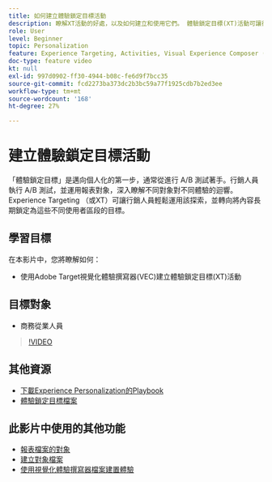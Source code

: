 ```yaml
---
title: 如何建立體驗鎖定目標活動
description: 瞭解XT活動的好處，以及如何建立和使用它們。 體驗鎖定目標(XT)活動可讓行銷人員將特定內容鎖定在特定對象。
role: User
level: Beginner
topic: Personalization
feature: Experience Targeting, Activities, Visual Experience Composer (VEC)
doc-type: feature video
kt: null
exl-id: 997d0902-ff30-4944-b08c-fe6d9f7bcc35
source-git-commit: fcd2273ba373dc2b3bc59a77f1925cdb7b2ed3ee
workflow-type: tm+mt
source-wordcount: '168'
ht-degree: 27%

---
```


# 建立體驗鎖定目標活動

「體驗鎖定目標」是邁向個人化的第一步，通常從進行 A/B 測試著手。行銷人員執行 A/B 測試，並運用報表對象，深入瞭解不同對象對不同體驗的迴響。Experience Targeting （或XT）可讓行銷人員輕鬆運用該探索，並轉向將內容長期鎖定為這些不同使用者區段的目標。

## 學習目標

在本影片中，您將瞭解如何：

* 使用Adobe Target視覺化體驗撰寫器(VEC)建立體驗鎖定目標(XT)活動

## 目標對象

* 商務從業人員

>[!VIDEO](https://video.tv.adobe.com/v/22418?quality=12)

## 其他資源

* [下載Experience Personalization的Playbook](https://guided.adobe.com/?promoid=K42KVXHD&amp;mv=other&amp;search=personalization+playbook#recommended/solutions/target)
* [體驗鎖定目標檔案](https://experienceleague.adobe.com/docs/target/using/activities/experience-targeting/experience-target.html?lang=zh-Hant)

## 此影片中使用的其他功能

* [報表檔案的對象](https://experienceleague.adobe.com/docs/target/using/audiences/managing-audience-filters.html?lang=zh-Hant)
* [建立對象檔案](https://experienceleague.adobe.com/docs/target/using/audiences/managing-audience-filters.html?lang=zh-Hant)
* [使用視覺化體驗撰寫器檔案建置體驗](https://experienceleague.adobe.com/docs/target/using/experiences/experiences.html?lang=zh-Hant)
